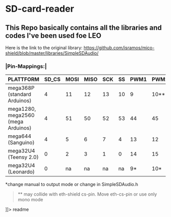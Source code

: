 # SD-card-reader
## This Repo basically contains all the libraries and codes I've been used foe LEO

Here is the link to the original library:
https://github.com/isramos/mico-shield/blob/master/libraries/SimpleSDAudio/


### |Pin-Mappings:|                              


|PLATTFORM                             |SD_CS| MOSI| MISO| SCK| SS |PWM1| PWM2| Ocx1| Ocx2|
|--------------------------------------|-----|-----|-----|----|----|----|-----|-----|-----|
|mega368P         (standard Arduinos)  |  4  | 11  | 12  | 13 | 10 | 9  | 10**| 1A  | 1B  |
| mega1280, mega2560 (mega Arduinos)   | 4   | 51  | 50  | 52 | 53 | 44 | 45  | 5C  |5B   | 
|mega644 (Sanguino)                    |4    |5    |6    |7   |4   |13  |12   |1A   |1B   |
| mega32U4 (Teensy 2.0)                |0    |2    |3    |1   |0   |14  |15   |1A   |1B   |
| mega32U4 (Leonardo)                  |0    |na   |na   |na  |na  |9*  | 10*  |1A  |1B   |


 *change manual to output mode or change in SimpleSDAudio.h 
 > ** may collide with eth-shield cs-pin. Move eth-cs-pin or use only mono mode
 
 ]]></content>
  <tabTrigger>readme</tabTrigger>
</snippet>

